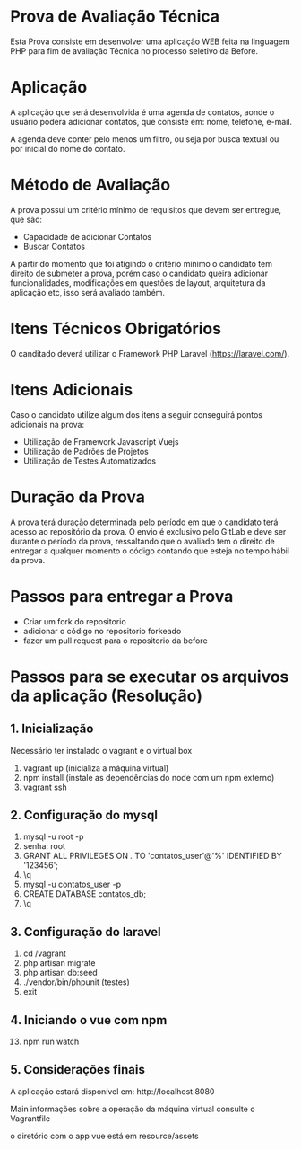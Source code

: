 # Prova de Avaliação Técnica

Esta Prova consiste em desenvolver uma aplicação WEB feita na linguagem PHP para fim de avaliação Técnica no processo seletivo da Before.

# Aplicação

A aplicação que será desenvolvida é uma agenda de contatos, aonde o usuário poderá adicionar contatos, que consiste em: nome, telefone, e-mail.

A agenda deve conter pelo menos um filtro, ou seja por busca textual ou por inicial do nome do contato.

# Método de Avaliação

A prova possui um critério mínimo de requisitos que devem ser entregue, que são:

 - Capacidade de adicionar Contatos
 - Buscar Contatos

A partir do momento que foi atigindo o critério mínimo o candidato tem direito de submeter a prova, porém caso o candidato queira adicionar funcionalidades, modificações em questões de layout, arquitetura da aplicação etc, isso será avaliado também.

# Itens Técnicos Obrigatórios

O canditado deverá utilizar o Framework PHP Laravel (https://laravel.com/).

# Itens Adicionais

Caso o candidato utilize algum dos itens a seguir conseguirá pontos adicionais na prova:

 - Utilização de Framework Javascript Vuejs
 - Utilização de Padrões de Projetos
 - Utilização de Testes Automatizados


# Duração da Prova

A prova terá duração determinada pelo período em que o candidato terá acesso ao repositório da prova. O envio é exclusivo pelo GitLab e deve ser durante o período da prova, ressaltando que o avaliado tem o direito de entregar a qualquer momento o código contando que esteja no tempo hábil da prova.

# Passos para entregar a Prova

 - Criar um fork do repositorio
 - adicionar o código no repositorio forkeado
 - fazer um pull request para o repositorio da before
 
 #
 # Passos para se executar os arquivos da aplicação (Resolução)
 
 ## 1. Inicialização
 
 Necessário ter instalado o vagrant e o virtual box
 
 1. vagrant up (inicializa a máquina virtual)
 1. npm install (instale as dependências do node com um npm externo)
 3. vagrant ssh
 
 ## 2. Configuração do mysql
 
 1. mysql -u root -p
 2. senha: root
 3. GRANT ALL PRIVILEGES ON *.* TO 'contatos_user'@'%' IDENTIFIED BY '123456';
 4. \q
 5. mysql -u contatos_user -p
 6. CREATE DATABASE contatos_db;
 7. \q
    
 ## 3. Configuração do laravel
 
 1. cd /vagrant
 2. php artisan migrate
 3. php artisan db:seed
 4. ./vendor/bin/phpunit (testes)
 5. exit
 
 ## 4. Iniciando o vue com npm
 
 13. npm run watch

 ## 5. Considerações finais

A aplicação estará disponível em: http://localhost:8080

Main informações sobre a operação da máquina virtual consulte
o Vagrantfile

o diretório com o app vue está em resource/assets